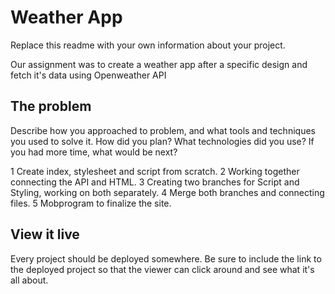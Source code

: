 # Weather App

Replace this readme with your own information about your project.

Our assignment was to create a weather app after a specific design and fetch it's data using Openweather API

## The problem

Describe how you approached to problem, and what tools and techniques you used to solve it. How did you plan? What technologies did you use? If you had more time, what would be next?

1 Create index, stylesheet and script from scratch.
2 Working together connecting the API and HTML.
3 Creating two branches for Script and Styling, working on both separately.
4 Merge both branches and connecting files.
5 Mobprogram to finalize the site.

## View it live

Every project should be deployed somewhere. Be sure to include the link to the deployed project so that the viewer can click around and see what it's all about.
